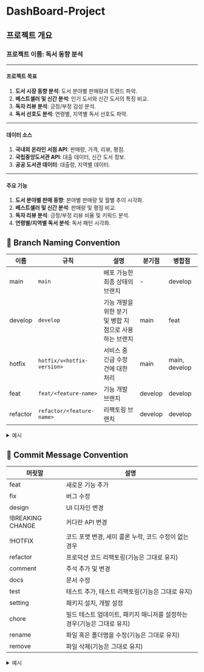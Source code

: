 # DashBoard-Project

## 프로젝트 개요
### 프로젝트 이름: 독서 동향 분석

---

#### 프로젝트 목표
1. **도서 시장 동향 분석**: 도서 분야별 판매량과 트렌드 파악.
2. **베스트셀러 및 신간 분석**: 인기 도서와 신간 도서의 특징 비교.
3. **독자 리뷰 분석**: 긍정/부정 감성 분석.
4. **독서 선호도 분석**: 연령별, 지역별 독서 선호도 파악.

---

#### 데이터 소스
1. **국내외 온라인 서점 API**: 판매량, 가격, 리뷰, 평점.
2. **국립중앙도서관 API**: 대출 데이터, 신간 도서 정보.
3. **공공 도서관 데이터**: 대출량, 지역별 데이터.

---

#### 주요 기능
1. **도서 분야별 판매 동향**: 분야별 판매량 및 월별 추이 시각화.
2. **베스트셀러 및 신간 분석**: 판매량 및 평점 비교.
3. **독자 리뷰 분석**: 긍정/부정 리뷰 비율 및 키워드 분석.
4. **연령별/지역별 독서 분석**: 독서 패턴 시각화.

 	
 
## 🙌 Branch Naming Convention

| 이름 | 규칙 | 설명 | 분기점 | 병합점 |
|---|---|---|---|---|
| main | `main` | 배포 가능한 최종 상태의 브랜치 | - | develop |
| develop | `develop` | 기능 개발을 위한 분기 및 병합 지점으로 사용하는 브랜치 | main | feat |
| hotfix | `hotfix/v<hotfix-version>` | 서비스 중 긴급 수정 건에 대한 처리 | main | main, develop |
| feat | `feat/<feature-name>` | 기능 개발 브랜치 | develop | develop |
| refactor | `refactor/<feature-name>` | 리팩토링 브랜치 | develop | develop |

<details>
<summary>예시</summary>
<div markdown="1">

- <이름>/<기능설명>-#<이슈번호> 의 형식으로 작성
- 브랜치명은 kebab-case를 따름
- 예) feat/create-login-#3

</div>
</details>

## 🙌 Commit Message Convention

| 머릿말           | 설명                                                     |
| ---------------- | ------------------------------------------------------|
| feat             | 새로운 기능 추가                                          |
| fix              | 버그 수정                                               |
| design           | UI 디자인 변경                                           |
| !BREAKING CHANGE | 커다란 API 변경                                          |
| !HOTFIX          | 코드 포맷 변경, 세미 콜론 누락, 코드 수정이 없는 경우             |
| refactor         | 프로덕션 코드 리팩토링(기능은 그대로 유지)                      |
| comment          | 주석 추가 및 변경                                         |
| docs             | 문서 수정                                               |
| test             | 테스트 추가, 테스트 리팩토링(기능은 그대로 유지)                 |
| setting          | 패키지 설치, 개발 설정                                     |
| chore            | 빌드 테스트 업데이트, 패키지 매니저를 설정하는 경우(기능은 그대로 유지)|
| rename           | 파일 혹은 폴더명을 수정(기능은 그대로 유지)                     |
| remove           | 파일 삭제(기능은 그대로 유지)                                |

<details>
<summary>예시</summary>
<div markdown="1">

- 양식: <머릿말>: <제목> - #<이슈번호> 의 형식으로 작성
- 예시: feat: 로그인 기능 추가 - #3

</div>
</details>
